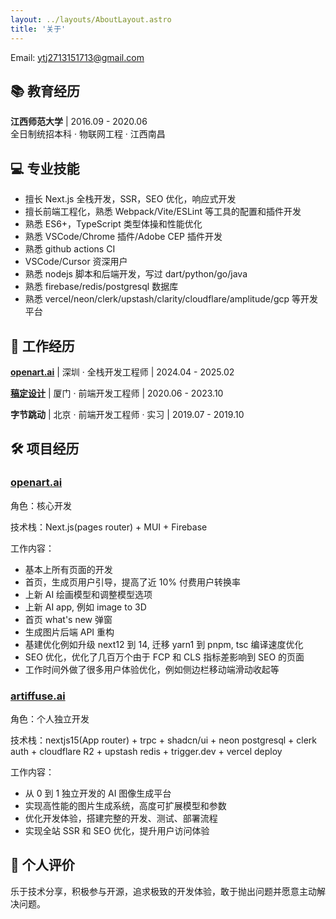 ```yaml
---
layout: ../layouts/AboutLayout.astro
title: '关于'
---
```


Email: <ytj2713151713@gmail.com>

## 📚 教育经历

**江西师范大学** | 2016.09 - 2020.06  
全日制统招本科 · 物联网工程 · 江西南昌

## 💻 专业技能

- 擅长 Next.js 全栈开发，SSR，SEO 优化，响应式开发
- 擅长前端工程化，熟悉 Webpack/Vite/ESLint 等工具的配置和插件开发
- 熟悉 ES6+，TypeScript 类型体操和性能优化
- 熟悉 VSCode/Chrome 插件/Adobe CEP 插件开发
- 熟悉 github actions CI
- VSCode/Cursor 资深用户
- 熟悉 nodejs 脚本和后端开发，写过 dart/python/go/java
- 熟悉 firebase/redis/postgresql 数据库
- 熟悉 vercel/neon/clerk/upstash/clarity/cloudflare/amplitude/gcp 等开发平台

## 👔 工作经历

**[openart.ai](https://openart.ai)** | 深圳 · 全栈开发工程师 | 2024.04 - 2025.02

**[稿定设计](https://www.gaoding.com/)** | 厦门 · 前端开发工程师 | 2020.06 - 2023.10

**字节跳动** | 北京 · 前端开发工程师 · 实习 | 2019.07 - 2019.10

## 🛠️ 项目经历

### [openart.ai](https://openart.ai)

角色：核心开发

技术栈：Next.js(pages router) + MUI + Firebase

工作内容：

- 基本上所有页面的开发
- 首页，生成页用户引导，提高了近 10% 付费用户转换率
- 上新 AI 绘画模型和调整模型选项
- 上新 AI app, 例如 image to 3D
- 首页 what's new 弹窗
- 生成图片后端 API 重构
- 基建优化例如升级 next12 到 14, 迁移 yarn1 到 pnpm, tsc 编译速度优化
- SEO 优化，优化了几百万个由于 FCP 和 CLS 指标差影响到 SEO 的页面
- 工作时间外做了很多用户体验优化，例如侧边栏移动端滑动收起等

### [artiffuse.ai](https://artiffuse.ai)

角色：个人独立开发

技术栈：nextjs15(App router) + trpc + shadcn/ui + neon postgresql + clerk auth + cloudflare R2 + upstash redis + trigger.dev + vercel deploy

工作内容：

- 从 0 到 1 独立开发的 AI 图像生成平台
- 实现高性能的图片生成系统，高度可扩展模型和参数
- 优化开发体验，搭建完整的开发、测试、部署流程
- 实现全站 SSR 和 SEO 优化，提升用户访问体验

## 🎯 个人评价

乐于技术分享，积极参与开源，追求极致的开发体验，敢于抛出问题并愿意主动解决问题。
